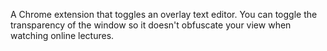 A Chrome extension that toggles an overlay text editor. You can toggle the transparency of the window so it doesn't obfuscate your view when watching online lectures.
